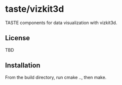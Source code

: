 taste/vizkit3d
=============
TASTE components for data visualization with vizkit3d.

License
-------
TBD

Installation
------------
From the build directory, run cmake .., then make.

